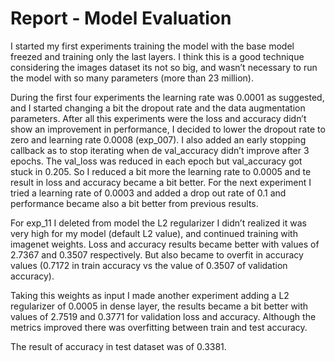 # Report - Model Evaluation

I started my first experiments training the model with the base model freezed and training only the last layers. I think this is a good technique considering the images dataset its not so big, and wasn’t necessary to run the model with so many parameters (more than 23 million).

During the first four experiments the learning rate was 0.0001 as suggested, and I started changing a bit the dropout rate and the data augmentation parameters. After all this experiments were the loss and accuracy didn’t show an improvement in performance, I decided to lower the dropout rate to zero and learning rate 0.0008 (exp_007). I also added an early stopping callback as to stop iterating when de val_accuracy didn’t improve after 3 epochs. The val_loss was reduced in each epoch but val_accuracy got stuck in 0.205. So I reduced a bit more the learning rate to 0.0005 and te result in loss and accuracy became a bit better.
For the next experiment I tried a learning rate of 0.0003 and added a drop out rate of 0.1 and performance became also a bit better from previous results.

For exp_11 I deleted from model the L2 regularizer I didn’t realized it was very high for my model (default L2 value), and continued training with imagenet weights. Loss and accuracy results became better with values of 2.7367 and 0.3507 respectively. But also became to overfit in accuracy values (0.7172 in train accuracy vs the value of 0.3507 of validation accuracy).

Taking this weights as input I made another experiment adding  a L2 regularizer of 0.0005 in dense layer, the results became a bit better with values of 2.7519 and 0.3771 for validation loss and accuracy. Although the metrics improved there was overfitting between train and test accuracy.

The result of accuracy in test dataset was of 0.3381.
